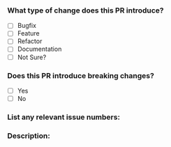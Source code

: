 <!--

Thanks a lot for your interest in contributing to Leon! :heart:

Please first discuss the change you wish to make via issue,
email, or any other method with the owners of this repository before making a change.
It might avoid a waste of your time.

Before submitting your contribution, please take a moment to review this document:
https://github.com/leon-ai/leon/blob/develop/.github/CONTRIBUTING.md

Please place an x (no spaces - [x]) in all [ ] that apply.

-->

### What type of change does this PR introduce?
- [ ] Bugfix
- [ ] Feature
- [ ] Refactor
- [ ] Documentation
- [ ] Not Sure?

### Does this PR introduce breaking changes?
- [ ] Yes
- [ ] No

### List any relevant issue numbers:

### Description:

